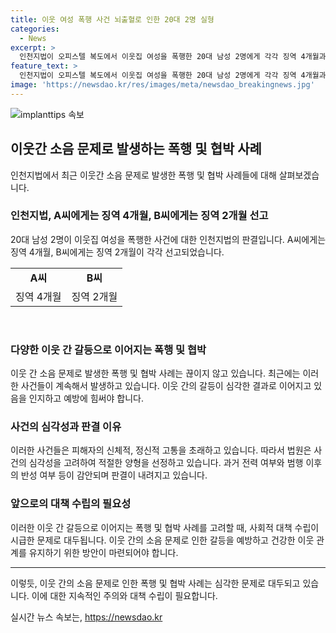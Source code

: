 ```yaml
---
title: 이웃 여성 폭행 사건 뇌출혈로 인한 20대 2명 실형
categories:
  - News
excerpt: >
  인천지법이 오피스텔 복도에서 이웃집 여성을 폭행한 20대 남성 2명에게 각각 징역 4개월과 2개월을 선고했다. 피해자는 뇌출혈 등 중상을 입었고, 최근 이웃 간 소음 문제로 인한 폭행·협박 사건이 증가하고 있다. 이에 대한 대응으로 최근에는 징역형이 선고되고 있으며, 재판부는 피고인의 반성과 처벌 전력 등을 고려했다고 밝혔다. 이웃 간 갈등으로 인한 폭행·협박 사건이 증가하고 있으므로 사건의 심각성과 대처 방안에 대해 관심이 필요하다.
feature_text: >
  인천지법이 오피스텔 복도에서 이웃집 여성을 폭행한 20대 남성 2명에게 각각 징역 4개월과 2개월을 선고했다. 피해자는 뇌출혈 등 중상을 입었고, 최근 이웃 간 소음 문제로 인한 폭행·협박 사건이 증가하고 있다. 이에 대한 대응으로 최근에는 징역형이 선고되고 있으며, 재판부는 피고인의 반성과 처벌 전력 등을 고려했다고 밝혔다. 이웃 간 갈등으로 인한 폭행·협박 사건이 증가하고 있으므로 사건의 심각성과 대처 방안에 대해 관심이 필요하다.
image: 'https://newsdao.kr/res/images/meta/newsdao_breakingnews.jpg'
---
```


<p><img src="https://newsdao.kr/res/images/meta/newsdao_breakingnews.jpg" alt="implanttips 속보" /></p>

<h2 data-ke-size="size26">이웃간 소음 문제로 발생하는 폭행 및 협박 사례</h2>

<p data-ke-size="size16">인천지법에서 최근 이웃간 소음 문제로 발생한 폭행 및 협박 사례들에 대해 살펴보겠습니다.</p>

<h3>인천지법, A씨에게는 징역 4개월, B씨에게는 징역 2개월 선고</h3>

<p data-ke-size="size16">20대 남성 2명이 이웃집 여성을 폭행한 사건에 대한 인천지법의 판결입니다. A씨에게는 징역 4개월, B씨에게는 징역 2개월이 각각 선고되었습니다.</p>

<table>
  <tr>
    <td style="text-align: center; height: 17px;"><b>A씨</b></td>
    <td style="text-align: center; height: 17px;"><b>B씨</b></td>
  </tr>
  <tr>
    <td style="text-align: center; height: 17px;">징역 4개월</td>
    <td style="text-align: center; height: 17px;">징역 2개월</td>
  </tr>
</table>

<p data-ke-size="size16">&nbsp;</p>

<h3>다양한 이웃 간 갈등으로 이어지는 폭행 및 협박</h3>

<p data-ke-size="size16">이웃 간 소음 문제로 발생한 폭행 및 협박 사례는 끊이지 않고 있습니다. 최근에는 이러한 사건들이 계속해서 발생하고 있습니다. 이웃 간의 갈등이 심각한 결과로 이어지고 있음을 인지하고 예방에 힘써야 합니다.</p>

<h3>사건의 심각성과 판결 이유</h3>

<p data-ke-size="size16">이러한 사건들은 피해자의 신체적, 정신적 고통을 초래하고 있습니다. 따라서 법원은 사건의 심각성을 고려하여 적절한 양형을 선정하고 있습니다. 과거 전력 여부와 범행 이후의 반성 여부 등이 감안되며 판결이 내려지고 있습니다.</p>

<h3>앞으로의 대책 수립의 필요성</h3>

<p data-ke-size="size16">이러한 이웃 간 갈등으로 이어지는 폭행 및 협박 사례를 고려할 때, 사회적 대책 수립이 시급한 문제로 대두됩니다. 이웃 간의 소음 문제로 인한 갈등을 예방하고 건강한 이웃 관계를 유지하기 위한 방안이 마련되어야 합니다.</p>

<hr>

<p data-ke-size="size16">이렇듯, 이웃 간의 소음 문제로 인한 폭행 및 협박 사례는 심각한 문제로 대두되고 있습니다. 이에 대한 지속적인 주의와 대책 수립이 필요합니다.</p>
실시간 뉴스 속보는, <a href="https://newsdao.kr" rel="dofollow">https://newsdao.kr</a>


